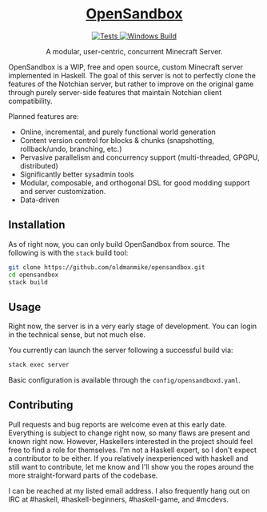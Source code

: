 <h1 align="center">
  <a href="https://github.com/oldmanmike/opensandbox">
    OpenSandbox
  </a>
</h1>

<p align="center">
  <a href="https://travis-ci.org/oldmanmike/opensandbox">
    <img alt="Tests"
      src="https://img.shields.io/travis/oldmanmike/opensandbox.svg?style=flat-square">
  </a>
  <a href="https://ci.appveyor.com/project/oldmanmike/opensandbox">
    <img alt="Windows Build"
      src="https://ci.appveyor.com/api/projects/status/ox9dg4awdh09wih1">
  </a>
</p>

<p align="center">
  A modular, user-centric, concurrent Minecraft Server.
</p>

OpenSandbox is a WIP, free and open source, custom Minecraft server implemented in Haskell.
The goal of this server is not to perfectly clone the features of the Notchian server, but rather to improve on the original game through purely server-side features that maintain Notchian client compatibility.

Planned features are:
* Online, incremental, and purely functional world generation
* Content version control for blocks & chunks (snapshotting, rollback/undo, branching, etc.)
* Pervasive parallelism and concurrency support (multi-threaded, GPGPU, distributed)
* Significantly better sysadmin tools
* Modular, composable, and orthogonal DSL for good modding support and server customization.
* Data-driven

## Installation

As of right now, you can only build OpenSandbox from source.
The following is with the `stack` build tool:
```bash
git clone https://github.com/oldmanmike/opensandbox.git
cd opensandbox
stack build
```

## Usage

Right now, the server is in a very early stage of development. You can login in the technical sense, but not much else.

You currently can launch the server following a successful build via:
```bash
stack exec server
```

Basic configuration is available through the `config/opensandboxd.yaml`.

## Contributing

Pull requests and bug reports are welcome even at this early date. Everything is subject to change right now, so many flaws are present and known right now. However, Haskellers interested in the project should feel free to find a role for themselves. I'm not a Haskell expert, so I don't expect a contributor to be either. If you relatively inexperienced with haskell and still want to contribute, let me know and I'll show you the ropes around the more straight-forward parts of the codebase.

I can be reached at my listed email address. I also frequently hang out on IRC at #haskell, #haskell-beginners, #haskell-game, and #mcdevs.
